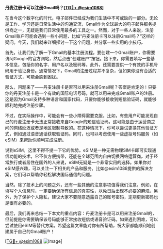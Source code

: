 **丹麦注册卡可以注册Gmail吗？[[TG💪+ @esim1088](https://t.me/s/esim1088)]**

在当今这个数字化的时代，电子邮件已经成为我们生活中不可或缺的一部分。无论是工作、学习还是日常生活中的沟通交流，Gmail作为全球最大的电子邮件服务提供商之一，无疑是我们日常使用最多的工具之一。然而，对于一些人来说，注册Gmail账户可能会遇到一些小问题，比如“丹麦注册卡可以注册Gmail吗？”这样的疑问。今天，我们就来详细探讨一下这个问题，并分享一些实用的小技巧。

首先，让我们先了解一下Gmail的基本注册流程。要创建一个Gmail账户，你需要访问Google的官方网站，然后点击“创建账户”按钮。接下来，你需要填写一些基本信息，包括你的名字、用户名以及密码等。此外，还需要提供一个有效的手机号码用于验证身份。通常情况下，Gmail的注册过程并不复杂，但如果你没有合适的验证方式，可能会感到困扰。

那么，问题来了——丹麦注册卡是否可以用来注册Gmail呢？答案是肯定的！只要你的丹麦注册卡是一个有效的国际电话号码，就可以用来完成Gmail账户的注册。这是因为Gmail支持多种语言和国家代码，只要你能够接收到短信验证码，就能够顺利地完成注册步骤。

不过，在实际操作中，可能会有一些小障碍需要克服。比如，有些用户可能发现自己的丹麦注册卡无法正常接收来自Google的短信验证码。这可能是由于运营商之间的网络延迟或者是地区限制导致的。在这种情况下，你可以尝试更换其他验证方式，例如通过语音通话获取验证码。同时，也可以考虑使用一些虚拟号码服务（如eSIM）来帮助你顺利完成注册。

说到eSIM，这里不得不提一下它的优势。eSIM是一种无需物理SIM卡即可实现通信功能的技术，它不仅方便携带，还能在全球范围内自由切换网络运营商。对于经常旅行或者居住在国外的人来说，eSIM无疑是一个非常实用的选择。如果你对eSIM感兴趣，可以关注一下相关的产品和服务，比如@esim1088提供的解决方案，它们可以帮助你轻松解决国际通信的问题。

当然，除了技术上的问题之外，还有一些其他的注意事项值得我们注意。例如，在填写个人信息时，一定要确保所有信息的真实性，以免日后出现不必要的麻烦。另外，为了保护个人隐私，建议大家不要随意透露自己的账号密码，定期更新密码也是很有必要的。

最后，我们再来总结一下本文的重点内容：丹麦注册卡是可以用来注册Gmail的，但前提是你需要确保该号码能够正常接收短信或语音验证码。如果遇到困难，可以尝试使用eSIM等替代方案。希望这篇文章能对你有所帮助，祝大家都能顺利地创建属于自己的Gmail账户！

[[TG💪+ @esim1088](https://t.me/s/esim1088) ![Image](https://i.postimg.cc/4NQfJmqS/Snipaste-2025-05-13-00-14-12.png)]